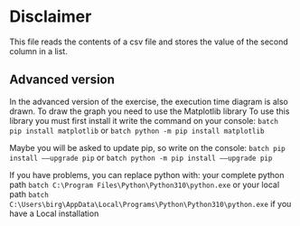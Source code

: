 # Disclaimer
This file reads the contents of a csv file and stores the value of the second column in a list.

## Advanced version
In the advanced version of the exercise, the execution time diagram is also drawn.
To draw the graph you need to use the Matplotlib library
To use this library you must first install it
write the command on your console:
```batch pip install matplotlib```
or
```batch python -m pip install matplotlib```

Maybe you will be asked to update pip, so write on the console:
```batch pip install ––upgrade pip```
or
```batch python -m pip install ––upgrade pip```

If you have problems, you can replace python with:
your complete python path ```batch C:\Program Files\Python\Python310\python.exe```
or your local path ```batch C:\Users\birg\AppData\Local\Programs\Python\Python310\python.exe``` if you have a Local installation
